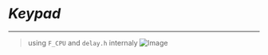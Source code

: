 
# *Keypad*
---
> using `F_CPU` and `delay.h` internaly
![Image](http://https://github.com/ZyadYhia/EmbeddedC-Modules/tree/master/Keypad/Files/keypad.png)

